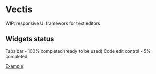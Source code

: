 # Vectis
WIP: responsive UI framework for text editors

## Widgets status
Tabs bar - 100% completed (ready to be used)
Code edit control - 5% completed

[Example](https://youtu.be/wD_eQYSmGxE)
